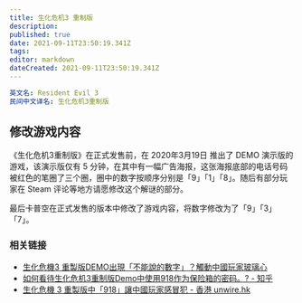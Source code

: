 ```yaml
---
title: 生化危机3 重制版
description: 
published: true
date: 2021-09-11T23:50:19.341Z
tags:
editor: markdown
dateCreated: 2021-09-11T23:50:19.341Z
---
```


```YAML
英文名: Resident Evil 3
民间中文译名: 生化危机3重制版
```

## 修改游戏内容

《生化危机3重制版》在正式发售前，在 2020年3月19日 推出了 DEMO 演示版的游戏，该演示版仅有 5 分钟，在其中有一幅广告海报，这张海报底部的电话号码被红色的笔圈了三个圈，圈中的数字按顺序分别是「9」「1」「8」。随后有部分玩家在 Steam 评论等地方请愿修改这个解谜的部分。

最后卡普空在正式发售的版本中修改了游戏内容，将数字修改为了「9」「3」「7」。

### 相关链接

+ [生化危機3 重製版DEMO出現「不能說的數字」？觸動中國玩家玻璃心](https://web.archive.org/web/20210912045848/https://www.hk01.com/遊戲動漫/452925/生化危機3-重製版demo出現-不能說的數字-觸動中國玩家玻璃心)
+ [如何看待生化危机3重制版Demo中使用918作为保险箱的密码。? - 知乎](https://web.archive.org/web/20210912050636/https://www.zhihu.com/question/381164569)
+ [生化危機 3 重製版中「918」讓中國玩家感冒犯 - 香港 unwire.hk](https://web.archive.org/web/20210912045841/https://unwire.hk/2020/03/26/biohazard-re3-918/game-channel/)
